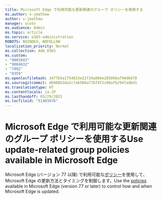 ```yaml
---
title: Microsoft Edge で利用可能な更新関連のグループ ポリシーを使用する
ms.author: v-jmathew
author: v-jmathew
manager: scotv
ms.audience: Admin
ms.topic: article
ms.service: o365-administration
ROBOTS: NOINDEX, NOFOLLOW
localization_priority: Normal
ms.collection: Adm_O365
ms.custom:
- "9003843"
- "9004632"
- "7092"
- "8359"
ms.openlocfilehash: 3477b5a1754815e22f34a866e285096af94d6d78
ms.sourcegitcommit: db908b3da2c7a6508a77bf4f2c80afb294fadbd1
ms.translationtype: HT
ms.contentlocale: ja-JP
ms.lasthandoff: 03/29/2021
ms.locfileid: "51403676"
---
```

# <a name="use-update-related-group-policies-available-in-microsoft-edge"></a><span data-ttu-id="c92a2-102">Microsoft Edge で利用可能な更新関連のグループ ポリシーを使用する</span><span class="sxs-lookup"><span data-stu-id="c92a2-102">Use update-related group policies available in Microsoft Edge</span></span>

<span data-ttu-id="c92a2-103">Microsoft Edge (バージョン 77 以降) で利用可能な[ポリシー](https://go.microsoft.com/fwlink/?linkid=2134862)を使用して、Microsoft Edge の更新方法とタイミングを制御します。</span><span class="sxs-lookup"><span data-stu-id="c92a2-103">Use the [policies](https://go.microsoft.com/fwlink/?linkid=2134862) available in Microsoft Edge (version 77 or later) to control how and when Microsoft Edge is updated.</span></span>
